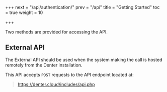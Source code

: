 +++
next = "/api/authentication/"
prev = "/api"
title = "Getting Started"
toc = true
weight = 10

+++

Two methods are provided for accessing the API.

## External API

The External API should be used when the system making the call is hosted remotely from the Denter installation.

This API accepts `POST` requests to the API endpoint located at:

> https://denter.cloud/includes/api.php

